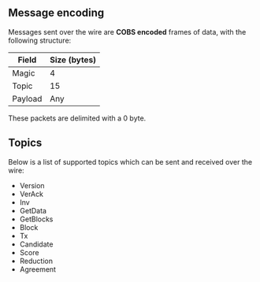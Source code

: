 ## Message encoding

Messages sent over the wire are **COBS encoded** frames of data, with the following structure:

| Field | Size (bytes) |
| --- | --- |
| Magic | 4 |
| Topic | 15 |
| Payload | Any |

These packets are delimited with a 0 byte.

## Topics

Below is a list of supported topics which can be sent and received over the wire:
- Version
- VerAck
- Inv
- GetData
- GetBlocks
- Block
- Tx
- Candidate
- Score
- Reduction
- Agreement
